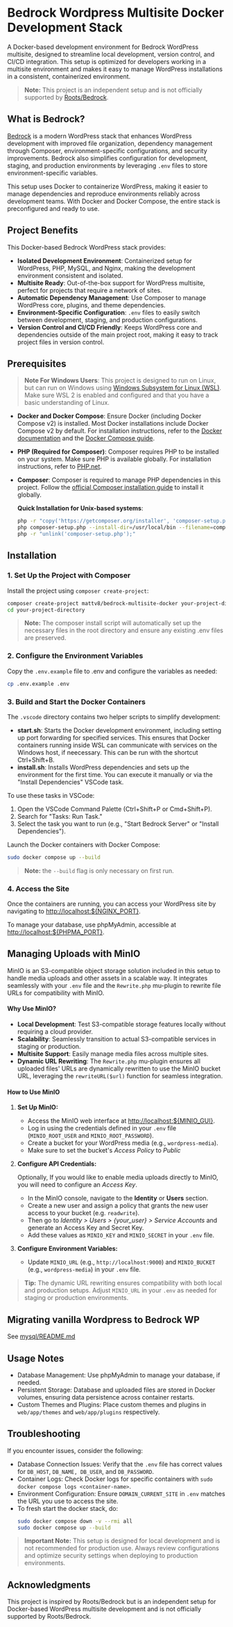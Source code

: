 # Bedrock Wordpress Multisite Docker Development Stack

A Docker-based development environment for Bedrock WordPress multisite, designed to streamline local development, version control, and CI/CD integration. This setup is optimized for developers working in a multisite environment and makes it easy to manage WordPress installations in a consistent, containerized environment.

> **Note:** This project is an independent setup and is not officially supported by [Roots/Bedrock](https://roots.io/bedrock/).

## What is Bedrock?

[Bedrock](https://roots.io/bedrock/) is a modern WordPress stack that enhances WordPress development with improved file organization, dependency management through Composer, environment-specific configurations, and security improvements. Bedrock also simplifies configuration for development, staging, and production environments by leveraging `.env` files to store environment-specific variables.

This setup uses Docker to containerize WordPress, making it easier to manage dependencies and reproduce environments reliably across development teams. With Docker and Docker Compose, the entire stack is preconfigured and ready to use.

## Project Benefits

This Docker-based Bedrock WordPress stack provides:

- **Isolated Development Environment**: Containerized setup for WordPress, PHP, MySQL, and Nginx, making the development environment consistent and isolated.
- **Multisite Ready**: Out-of-the-box support for WordPress multisite, perfect for projects that require a network of sites.
- **Automatic Dependency Management**: Use Composer to manage WordPress core, plugins, and theme dependencies.
- **Environment-Specific Configuration**: `.env` files to easily switch between development, staging, and production configurations.
- **Version Control and CI/CD Friendly**: Keeps WordPress core and dependencies outside of the main project root, making it easy to track project files in version control.

## Prerequisites

> **Note For Windows Users**: This project is designed to run on Linux, but can run on Windows using [Windows Subsystem for Linux (WSL)](https://docs.microsoft.com/en-us/windows/wsl/). Make sure WSL 2 is enabled and configured and that you have a basic understanding of Linux.

- **Docker and Docker Compose**: Ensure Docker (including Docker Compose v2) is installed. Most Docker installations include Docker Compose v2 by default. For installation instructions, refer to the [Docker documentation](https://docs.docker.com/get-docker/) and the [Docker Compose guide](https://docs.docker.com/compose/install/).

- **PHP (Required for Composer)**: Composer requires PHP to be installed on your system. Make sure PHP is available globally. For installation instructions, refer to [PHP.net](https://www.php.net/manual/en/install.php).

- **Composer**: Composer is required to manage PHP dependencies in this project. Follow the [official Composer installation guide](https://getcomposer.org/download/) to install it globally.

    **Quick Installation for Unix-based systems**:
    ```bash
    php -r "copy('https://getcomposer.org/installer', 'composer-setup.php');"
    php composer-setup.php --install-dir=/usr/local/bin --filename=composer
    php -r "unlink('composer-setup.php');"
    ```

## Installation

### 1. Set Up the Project with Composer

Install the project using `composer create-project`:

```bash
composer create-project mattv8/bedrock-multisite-docker your-project-directory
cd your-project-directory
```
> **Note:** The composer install script will automatically set up the necessary files in the root directory and ensure any existing .env files are preserved.

### 2. Configure the Environment Variables
Copy the `.env.example` file to .env and configure the variables as needed:

```bash
cp .env.example .env
```

### 3. Build and Start the Docker Containers
The `.vscode` directory contains two helper scripts to simplify development:

- **start.sh**: Starts the Docker development environment, including setting up port forwarding for specified services. This ensures that Docker containers running inside WSL can communicate with services on the Windows host, if neecessary. This can be run with the shortcut Ctrl+Shift+B.
- **install.sh**: Installs WordPress dependencies and sets up the environment for the first time. You can execute it manually or via the "Install Dependencies" VSCode task.

To use these tasks in VSCode:
1. Open the VSCode Command Palette (Ctrl+Shift+P or Cmd+Shift+P).
2. Search for "Tasks: Run Task."
3. Select the task you want to run (e.g., "Start Bedrock Server" or "Install Dependencies").

Launch the Docker containers with Docker Compose:

```bash
sudo docker compose up --build
```
> **Note:** the `--build` flag is only necessary on first run.

### 4. Access the Site

Once the containers are running, you can access your WordPress site by navigating to [http://localhost:${NGINX_PORT}](http://localhost:81).

To manage your database, use phpMyAdmin, accessible at [http://localhost:${PHPMA_PORT}](http://localhost:82).

## Managing Uploads with MinIO

MinIO is an S3-compatible object storage solution included in this setup to handle media uploads and other assets in a scalable way. It integrates seamlessly with your `.env` file and the `Rewrite.php` mu-plugin to rewrite file URLs for compatibility with MinIO.

#### Why Use MinIO?
- **Local Development**: Test S3-compatible storage features locally without requiring a cloud provider.
- **Scalability**: Seamlessly transition to actual S3-compatible services in staging or production.
- **Multisite Support**: Easily manage media files across multiple sites.
- **Dynamic URL Rewriting**: The `Rewrite.php` mu-plugin ensures all uploaded files' URLs are dynamically rewritten to use the MinIO bucket URL, leveraging the `rewriteURL($url)` function for seamless integration.

#### How to Use MinIO

1. **Set Up MinIO:**
   - Access the MinIO web interface at [http://localhost:${MINIO_GUI}](http://localhost:9001).
   - Log in using the credentials defined in your `.env` file (`MINIO_ROOT_USER` and `MINIO_ROOT_PASSWORD`).
   - Create a bucket for your WordPress media (e.g., `wordpress-media`).
   - Make sure to set the bucket's *Access Policy* to *Public*

2. **Configure API Credentials:**
   
   Optionally, If you would like to enable media uploads directly to MinIO, you will need to configure an *Access Key*.
   - In the MinIO console, navigate to the **Identity** or **Users** section.
   - Create a new user and assign a policy that grants the new user access to your bucket (e.g. `readwrite`).
   - Then go to *Identity > Users > {your_user} > Service Accounts* and generate an Access Key and Secret Key.
   - Add these values as `MINIO_KEY` and `MINIO_SECRET` in your `.env` file.

4. **Configure Environment Variables:**
   - Update `MINIO_URL` (e.g., `http://localhost:9000`) and `MINIO_BUCKET` (e.g., `wordpress-media`) in your `.env` file.

> **Tip:** The dynamic URL rewriting ensures compatibility with both local and production setups. Adjust `MINIO_URL` in your `.env` as needed for staging or production environments.

## Migrating vanilla Wordpress to Bedrock WP
See [mysql/README.md](mysql/README.md)

## Usage Notes
- Database Management: Use phpMyAdmin to manage your database, if needed.
- Persistent Storage: Database and uploaded files are stored in Docker volumes, ensuring data persistence across container restarts.
- Custom Themes and Plugins: Place custom themes and plugins in `web/app/themes` and `web/app/plugins` respectively.

## Troubleshooting
If you encounter issues, consider the following:

- Database Connection Issues: Verify that the `.env` file has correct values for `DB_HOST`, `DB_NAME, DB_USER`, and `DB_PASSWORD`.
- Container Logs: Check Docker logs for specific containers with `sudo docker compose logs <container-name>`.
- Environment Configuration: Ensure `DOMAIN_CURRENT_SITE` in `.env` matches the URL you use to access the site.
- To fresh start the docker stack, do:
    ```bash
    sudo docker compose down -v --rmi all
    sudo docker compose up --build
    ```
> **Important Note:** This setup is designed for local development and is not recommended for production use. Always review configurations and optimize security settings when deploying to production environments.

## Acknowledgments
This project is inspired by Roots/Bedrock but is an independent setup for Docker-based WordPress multisite development and is not officially supported by Roots/Bedrock.
